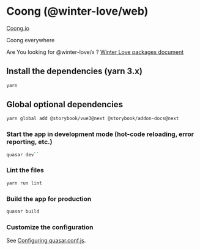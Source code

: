 # Coong (@winter-love/web)


[Coong.io](https://coong.io)

Coong everywhere


Are You looking for @winter-love/x ?
[Winter Love packages document](https://winter-love.github.io/web/)


## Install the dependencies (yarn 3.x)
```bash
yarn
```

## Global optional dependencies
```bash
yarn global add @storybook/vue3@next @storybook/addon-docs@next 
```

### Start the app in development mode (hot-code reloading, error reporting, etc.)
```bash
quasar dev``
```

### Lint the files
```bash
yarn run lint
```

### Build the app for production
```bash
quasar build
```

### Customize the configuration
See [Configuring quasar.conf.js](https://v2.quasar.dev/quasar-cli/quasar-conf-js).
